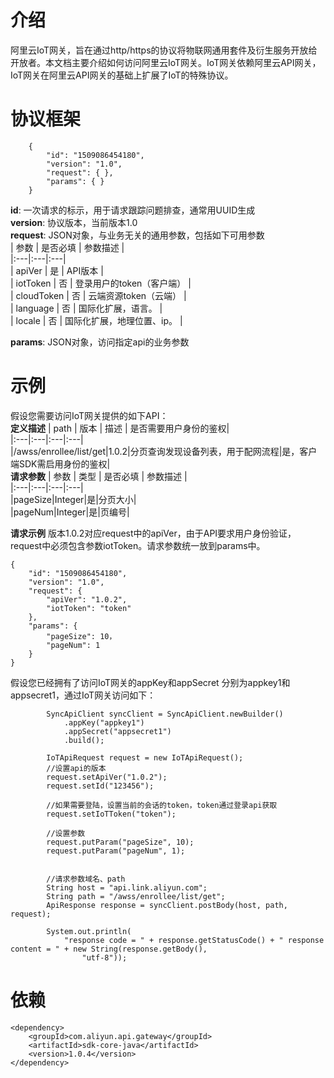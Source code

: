 
# 介绍
阿里云IoT网关，旨在通过http/https的协议将物联网通用套件及衍生服务开放给开放者。本文档主要介绍如何访问阿里云IoT网关。IoT网关依赖阿里云API网关，IoT网关在阿里云API网关的基础上扩展了IoT的特殊协议。

# 协议框架

```
    {
        "id": "1509086454180",
        "version": "1.0",
        "request": { },
        "params": { }
    }
```

**id**: 一次请求的标示，用于请求跟踪问题排查，通常用UUID生成<br/>
**version**: 协议版本，当前版本1.0<br/>
**request**: JSON对象，与业务无关的通用参数，包括如下可用参数<br/>
| 参数 	| 是否必填 	| 参数描述 	|<br/>
|:---|:---|:---|<br/>
| apiVer 	| 是 	| API版本 	|<br/>
| iotToken 	| 否 	| 登录用户的token（客户端） 	|<br/>
| cloudToken 	| 否 	| 云端资源token（云端） 	|<br/>
| language 	| 否 	| 国际化扩展，语言。 	|<br/>
| locale 	| 否 	| 国际化扩展，地理位置、ip。 	|<br/>

**params**: JSON对象，访问指定api的业务参数<br/>
# 示例
假设您需要访问IoT网关提供的如下API：<br/>
**定义描述**
| path 	| 版本 	| 描述 	| 是否需要用户身份的鉴权|<br/>
|:---|:---|:---|:---|<br/>
|/awss/enrollee/list/get|1.0.2|分页查询发现设备列表，用于配网流程|是，客户端SDK需启用身份的鉴权|<br/>
**请求参数**
| 参数 	| 类型 | 是否必填 	| 参数描述 	|<br/>
|:---|:---|:---|:---|<br/>
|pageSize|Integer|是|分页大小|<br/>
|pageNum|Integer|是|页编号|<br/>

**请求示例**
版本1.0.2对应request中的apiVer，由于API要求用户身份验证，request中必须包含参数iotToken。请求参数统一放到params中。

```
{
    "id": "1509086454180",
    "version": "1.0",
    "request": {
        "apiVer": "1.0.2",
        "iotToken": "token"
    },
    "params": {
        "pageSize": 10，
        "pageNum": 1
    }
}
```

假设您已经拥有了访问IoT网关的appKey和appSecret 分别为appkey1和appsecret1，通过IoT网关访问如下：
```
		SyncApiClient syncClient = SyncApiClient.newBuilder()
            .appKey("appkey1")
            .appSecret("appsecret1")
            .build();

        IoTApiRequest request = new IoTApiRequest();
        //设置api的版本
        request.setApiVer("1.0.2");
        request.setId("123456");

        //如果需要登陆，设置当前的会话的token，token通过登录api获取
        request.setIoTToken("token");

        //设置参数
        request.putParam("pageSize", 10);
        request.putParam("pageNum", 1);
        

        //请求参数域名、path
        String host = "api.link.aliyun.com";
        String path = "/awss/enrollee/list/get";
        ApiResponse response = syncClient.postBody(host, path, request);

        System.out.println(
            "response code = " + response.getStatusCode() + " response content = " + new String(response.getBody(),
                "utf-8"));
```

# 依赖
```
<dependency>
    <groupId>com.aliyun.api.gateway</groupId>
    <artifactId>sdk-core-java</artifactId>
    <version>1.0.4</version>
</dependency>
```